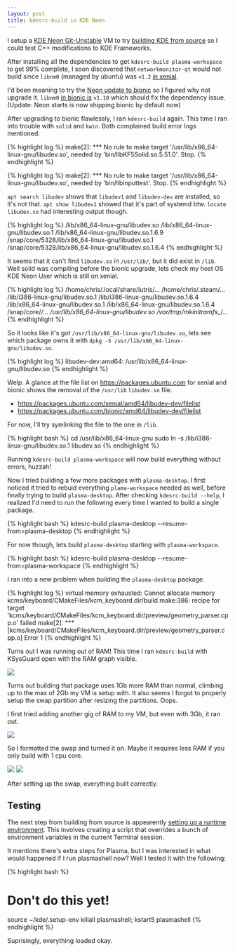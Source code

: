 ```yaml
---
layout: post
title: kdesrc-build in KDE Neon
---
```


I setup a [KDE Neon Git-Unstable](https://files.kde.org/neon/images/neon-devedition-gitunstable/current/) VM to try [building KDE from source](https://community.kde.org/Guidelines_and_HOWTOs/Build_from_source) so I could test C++ modifications to KDE Frameworks.

After installing all the dependencies to get `kdesrc-build plasma-workspace` to get 99% complete, I soon discovered that `networkmonitor-qt` would not build since `libnm0` (managed by ubuntu) was `v1.2` [in xenial](https://packages.ubuntu.com/xenial/libnm0).

I'd been meaning to try the [Neon update to bionic](https://community.kde.org/Neon/BionicUpgrades) so I figured why not upgrade it. `libnm0` [in bionic is](https://packages.ubuntu.com/bionic/libnm0) `v1.10` which should fix the dependency issue. (Update: Neon starts is now shipping bionic by default now)

After upgrading to bionic flawlessly, I ran `kdesrc-build` again. This time I ran into trouble with `solid` and `kwin`. Both complained build error logs mentioned:

{% highlight log %}
make[2]: *** No rule to make target '/usr/lib/x86_64-linux-gnu/libudev.so', needed by 'bin/libKF5Solid.so.5.51.0'. Stop.
{% endhighlight %}

{% highlight log %}
make[2]: *** No rule to make target '/usr/lib/x86_64-linux-gnu/libudev.so', needed by 'bin/libinputtest'. Stop.
{% endhighlight %}

`apt search libudev` shows that `libudev1` and `libudev-dev` are installed, so it's not that. `apt show libudev1` showed that it's part of systemd btw. `locate libudev.so` had interesting output though.

{% highlight log %}
/lib/x86_64-linux-gnu/libudev.so
/lib/x86_64-linux-gnu/libudev.so.1
/lib/x86_64-linux-gnu/libudev.so.1.6.9
/snap/core/5328/lib/x86_64-linux-gnu/libudev.so.1
/snap/core/5328/lib/x86_64-linux-gnu/libudev.so.1.6.4
{% endhighlight %}

It seems that it can't find `libudev.so` in `/usr/lib/`, but it did exist in `/lib`. Well solid was compiling before the bionic upgrade, lets check my host OS KDE Neon User which is still on xenial.

{% highlight log %}
/home/chris/.local/share/lutris/...
/home/chris/.steam/...
/lib/i386-linux-gnu/libudev.so.1
/lib/i386-linux-gnu/libudev.so.1.6.4
/lib/x86_64-linux-gnu/libudev.so.1
/lib/x86_64-linux-gnu/libudev.so.1.6.4
/snap/core/*/...
/usr/lib/x86_64-linux-gnu/libudev.so
/var/tmp/mkinitramfs_*/...
{% endhighlight %}

So it looks like it's got `/usr/lib/x86_64-linux-gnu/libudev.so`, lets see which package owns it with `dpkg -S /usr/lib/x86_64-linux-gnu/libudev.so`.

{% highlight log %}
libudev-dev:amd64: /usr/lib/x86_64-linux-gnu/libudev.so
{% endhighlight %}

Welp. A glance at the file list on <https://packages.ubuntu.com> for xenial and bionic shows the removal of the `/usr/lib` `libudev.so` file.

* <https://packages.ubuntu.com/xenial/amd64/libudev-dev/filelist>
* <https://packages.ubuntu.com/bionic/amd64/libudev-dev/filelist>

For now, I'll try symlinking the file to the one in `/lib`.

{% highlight bash %}
cd /usr/lib/x86_64-linux-gnu
sudo ln -s /lib/i386-linux-gnu/libudev.so.1 libudev.so
{% endhighlight %}

Running `kdesrc-build plasma-workspace` will now build everything without errors, huzzah!

Now I tried building a few more packages with `plasma-desktop`. I first noticed it tried to rebuid everything `plama-workspace` needed as well, before finally trying to build `plasma-desktop`. After checking `kdesrc-build --help`, I realized I'd need to run the following every time I wanted to build a single package.

{% highlight bash %}
kdesrc-build plasma-desktop --resume-from=plasma-desktop
{% endhighlight %}

For now though, lets build `plasma-desktop` starting with `plasma-workspace`.

{% highlight bash %}
kdesrc-build plasma-desktop --resume-from=plasma-workspace
{% endhighlight %}

I ran into a new problem when building the `plasma-desktop` package.

{% highlight log %}
virtual memory exhausted: Cannot allocate memory
kcms/keyboard/CMakeFiles/kcm_keyboard.dir/build.make:386: recipe for target 'kcms/keyboard/CMakeFiles/kcm_keyboard.dir/preview/geometry_parser.cpp.o' failed
make[2]: *** [kcms/keyboard/CMakeFiles/kcm_keyboard.dir/preview/geometry_parser.cpp.o] Error 1
{% endhighlight %}

Turns out I was running out of RAM! This time I ran `kdesrc-build` with KSysGuard open with the RAM graph visible.

![](https://i.imgur.com/7jBMHMC.png)

Turns out building that package uses 1Gb more RAM than normal, climbing up to the max of 2Gb my VM is setup with. It also seems I forgot to properly setup the swap partition after resizing the partitions. Oops.

I first tried adding another gig of RAM to my VM, but even with 3Gb, it ran out.

![](https://i.imgur.com/rTk5fRJ.png)

So I formatted the swap and turned it on. Maybe it requires less RAM if you only build with 1 cpu core.

![](https://i.imgur.com/7DRoXDQ.png)
![](https://i.imgur.com/bI1n7vQ.png)

After setting up the swap, everything built correctly.

## Testing

The next step from building from source is appearently [setting up a runtime environment](https://community.kde.org/Guidelines_and_HOWTOs/Build_from_source#Set_up_the_runtime_environment). This involves creating a script that overrides a bunch of environment variables in the current Terminal session.

It mentions there's extra steps for Plasma, but I was interested in what would happened if I run plasmashell now? Well I tested it with the following:

{% highlight bash %}
# Don't do this yet!
source ~/kde/.setup-env
killall plasmashell; kstart5 plasmashell
{% endhighlight %}

Suprisingly, everything loaded okay.
